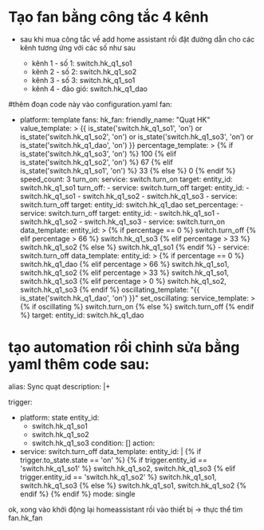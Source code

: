 # Tạo fan bằng công tắc 4 kênh

- sau khi mua công tắc về add home assistant rồi đặt đường dẫn cho các kênh tương ứng với các số như sau
  
  + kênh 1 - số 1: switch.hk_q1_so1
  + kênh 2 - số 2: switch.hk_q1_so2
  + kênh 3 - số 3: switch.hk_q1_so1
  + kênh 4 - đảo gió: switch.hk_q1_dao

#thêm đoạn code này vào configuration.yaml
fan:
  - platform: template
    fans:
      hk_fan:
        friendly_name: "Quạt HK"
        value_template: >
          {{ is_state('switch.hk_q1_so1', 'on') or is_state('switch.hk_q1_so2', 'on') or is_state('switch.hk_q1_so3', 'on') or is_state('switch.hk_q1_dao', 'on') }}
        percentage_template: >
          {% if is_state('switch.hk_q1_so3', 'on') %}
            100
          {% elif is_state('switch.hk_q1_so2', 'on') %}
            67
          {% elif is_state('switch.hk_q1_so1', 'on') %}
            33
          {% else %}
            0
          {% endif %}
        speed_count: 3
        turn_on:
          service: switch.turn_on
          target:
            entity_id: switch.hk_q1_so1
        turn_off:
          - service: switch.turn_off
            target:
              entity_id: 
                - switch.hk_q1_so1
                - switch.hk_q1_so2
                - switch.hk_q1_so3
          - service: switch.turn_off
            target:
              entity_id: switch.hk_q1_dao
        set_percentage:
          - service: switch.turn_off
            target:
              entity_id: 
                - switch.hk_q1_so1
                - switch.hk_q1_so2
                - switch.hk_q1_so3
          - service: switch.turn_on
            data_template:
              entity_id: >
                {% if percentage == 0 %}
                  switch.turn_off
                {% elif percentage > 66 %}
                  switch.hk_q1_so3
                {% elif percentage > 33 %}
                  switch.hk_q1_so2
                {% else %}
                  switch.hk_q1_so1
                {% endif %}
          - service: switch.turn_off
            data_template:
              entity_id: >
                {% if percentage == 0 %}
                  switch.hk_q1_dao
                {% elif percentage > 66 %}
                  switch.hk_q1_so1, switch.hk_q1_so2
                {% elif percentage > 33 %}
                  switch.hk_q1_so1, switch.hk_q1_so3
                {% elif percentage > 0 %}
                  switch.hk_q1_so2, switch.hk_q1_so3
                {% endif %}
        oscillating_template: "{{ is_state('switch.hk_q1_dao', 'on') }}"
        set_oscillating:
          service_template: >
            {% if oscillating %}
              switch.turn_on
            {% else %}
              switch.turn_off
            {% endif %}
          target:
            entity_id: switch.hk_q1_dao

# tạo automation rồi chỉnh sửa bằng yaml thêm code sau:

alias: Sync quạt
description: |+

trigger:
  - platform: state
    entity_id:
      - switch.hk_q1_so1
      - switch.hk_q1_so2
      - switch.hk_q1_so3
condition: []
action:
  - service: switch.turn_off
    data_template:
      entity_id: |
        {% if trigger.to_state.state == 'on' %}
                 {% if trigger.entity_id == 'switch.hk_q1_so1' %}
                   switch.hk_q1_so2, switch.hk_q1_so3
                 {% elif trigger.entity_id == 'switch.hk_q1_so2' %}
                   switch.hk_q1_so1, switch.hk_q1_so3
                 {% else %}
                   switch.hk_q1_so1, switch.hk_q1_so2
                 {% endif %}
               {% endif %}
mode: single


ok, xong vào khởi động lại homeassistant rồi vào thiết bị -> thực thể tìm fan.hk_fan
